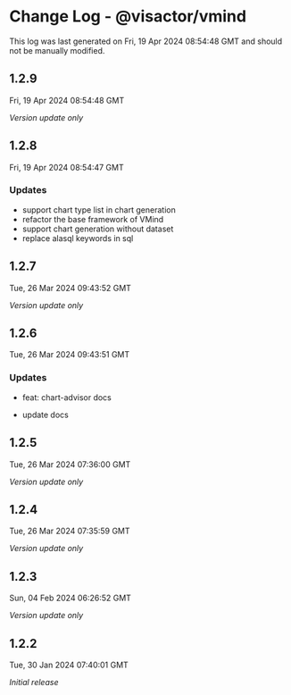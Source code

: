 # Change Log - @visactor/vmind

This log was last generated on Fri, 19 Apr 2024 08:54:48 GMT and should not be manually modified.

## 1.2.9
Fri, 19 Apr 2024 08:54:48 GMT

_Version update only_

## 1.2.8
Fri, 19 Apr 2024 08:54:47 GMT

### Updates

- support chart type list in chart generation
- refactor the base framework of VMind
- support chart generation without dataset
- replace alasql keywords in sql

## 1.2.7
Tue, 26 Mar 2024 09:43:52 GMT

_Version update only_

## 1.2.6
Tue, 26 Mar 2024 09:43:51 GMT

### Updates

- feat: chart-advisor docs


- update docs

## 1.2.5
Tue, 26 Mar 2024 07:36:00 GMT

_Version update only_

## 1.2.4
Tue, 26 Mar 2024 07:35:59 GMT

_Version update only_

## 1.2.3
Sun, 04 Feb 2024 06:26:52 GMT

_Version update only_

## 1.2.2
Tue, 30 Jan 2024 07:40:01 GMT

_Initial release_

